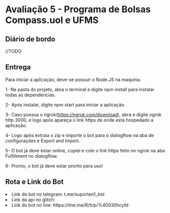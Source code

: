 # Avaliação 5 - Programa de Bolsas Compass.uol e UFMS

## Diário de bordo
//TODO

## Entrega
Para iniciar a aplicação, deve-se possuir o Node.JS na maquina.

1- Na pasta do projeto, abra o terminal e digite npm install para instalar todas as dependencias.

2- Após instalar, digite npm start para iniciar a aplicação.

3- Caso possua o ngrok(https://ngrok.com/download), abra e digite ngrok http 3000, e logo após apareça o link https de onde está hospedado a aplicação.

4- Logo após extraia o zip e importe o bot para o dialogflow na aba de configurações e Export and Import.

5- O bot já deve estar online, copiei e cole o link https feito no ngrok na aba Fulfillment no dialogflow.

6- Pronto, o bot já deve estar pronto para uso!

## Rota e Link do Bot
<li>Link do bot no telegram: t.me/suporten1_bot
<li>Link da api no glitch: 
<li>Link do bot no line: https://line.me/R/ti/p/%40030hcyfd